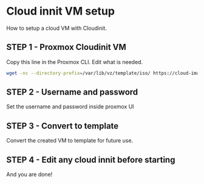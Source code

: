 # Cloud innit VM setup
How to setup a cloud VM with Cloudinit.

## STEP 1 - Proxmox Cloudinit VM
Copy this line in the Proxmox CLI. Edit what is needed.

```bash
wget -nc --directory-prefix=/var/lib/vz/template/iso/ https://cloud-images.ubuntu.com/jammy/current/jammy-server-cloudimg-amd64.img && qm create 501 --cores 2 --cpu x86-64-v2-AES --memory 4096 --balloon 1 --name ubuntu-cloud-template --scsihw virtio-scsi-pci --net0 virtio,bridge=vmbr0,firewall=1 --serial0 socket --vga serial0 --ipconfig0 ip=dhcp,ip6=dhcp --agent enabled=1 --onboot 1 && qm disk import 501 /var/lib/vz/template/iso/jammy-server-cloudimg-amd64.img local-lvm --format qcow2 && qm set 501 --scsi0 local-lvm:vm-501-disk-0,discard=on,ssd=1 --ide2 local-lvm:cloudinit && qm disk resize 501 scsi0 32G && qm set 501 --boot order=scsi0

```
## STEP 2 - Username and password
Set the username and password inside proxmox UI

## STEP 3 - Convert to template
Convert the created VM to template for future use.

## STEP 4 - Edit any cloud innit before starting
And you are done!